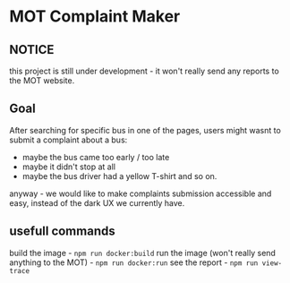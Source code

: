 # MOT Complaint Maker

## NOTICE
this project is still under development - it won't really send any reports to the MOT website.

## Goal
After searching for specific bus in one of the pages, users might wasnt to submit a complaint about a bus:

* maybe the bus came too early / too late
* maybe it didn't stop at all
* maybe the bus driver had a yellow T-shirt
and so on.

anyway - we would like to make complaints submission accessible and easy, instead of the dark UX we currently have.

## usefull commands
build the image - `npm run docker:build`
run the image (won't really send anything to the MOT) - `npm run docker:run`
see the report - `npm run view-trace`
